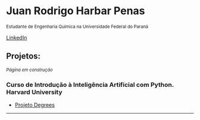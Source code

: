 # Juan Rodrigo Harbar Penas
<sub>Estudante de Engenharia Química na Universidade Federal do Paraná</sub>

[LinkedIn](https://www.linkedin.com/in/juan-rodrigo-harbar-penas-296321129/)



## Projetos:
<sub>*Página em construção*</sub>
### Curso de Introdução à Inteligência Artificial com Python. Harvard University
* [Projeto Degrees](https://github.com/jhpenas/degrees/blob/master/degrees.ipynb)

---





